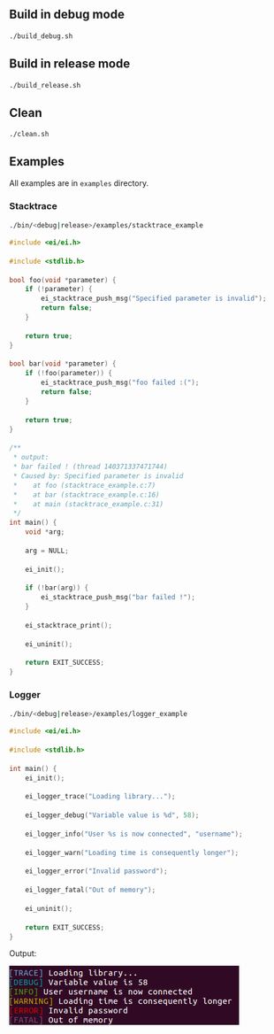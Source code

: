 ## Build in debug mode
```bash
./build_debug.sh
```

## Build in release mode
```bash
./build_release.sh
```

## Clean
```bash
./clean.sh
```

## Examples

All examples are in `examples` directory.

### Stacktrace

```bash
./bin/<debug|release>/examples/stacktrace_example
```

```c
#include <ei/ei.h>

#include <stdlib.h>

bool foo(void *parameter) {
    if (!parameter) {
        ei_stacktrace_push_msg("Specified parameter is invalid");
        return false;
    }

    return true;
}

bool bar(void *parameter) {
    if (!foo(parameter)) {
        ei_stacktrace_push_msg("foo failed :(");
        return false;
    }

    return true;
}

/**
 * output:
 * bar failed ! (thread 140371337471744)
 * Caused by: Specified parameter is invalid
 *    at foo (stacktrace_example.c:7)
 *    at bar (stacktrace_example.c:16)
 *    at main (stacktrace_example.c:31)
 */
int main() {
    void *arg;

    arg = NULL;

    ei_init();

    if (!bar(arg)) {
        ei_stacktrace_push_msg("bar failed !");
    }

    ei_stacktrace_print();

    ei_uninit();

    return EXIT_SUCCESS;
}
```

### Logger

```bash
./bin/<debug|release>/examples/logger_example
```

```c
#include <ei/ei.h>

#include <stdlib.h>

int main() {
    ei_init();

    ei_logger_trace("Loading library...");

    ei_logger_debug("Variable value is %d", 58);

    ei_logger_info("User %s is now connected", "username");

    ei_logger_warn("Loading time is consequently longer");

    ei_logger_error("Invalid password");

    ei_logger_fatal("Out of memory");

    ei_uninit();

    return EXIT_SUCCESS;
}
```

Output:

![logger example](/img/logger_example.png)
